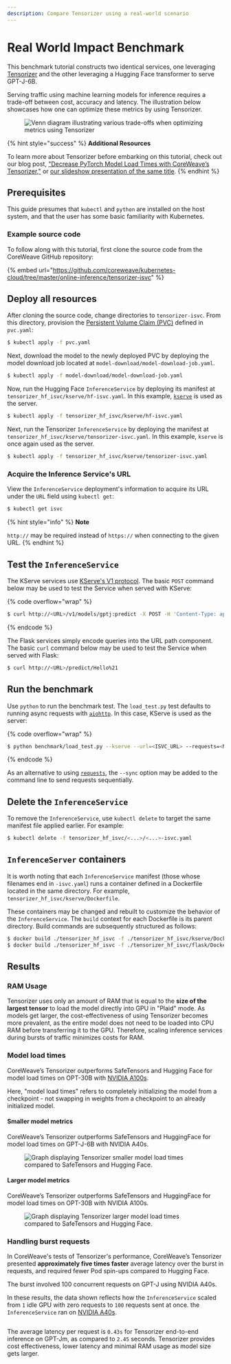 ```yaml
---
description: Compare Tensorizer using a real-world scenario
---
```


# Real World Impact Benchmark

This benchmark tutorial constructs two identical services, one leveraging [Tensorizer](../../../inference/tensorizer.md) and the other leveraging a Hugging Face transformer to serve GPT-J-6B.

Serving traffic using machine learning models for inference requires a trade-off between cost, accuracy and latency. The illustration below showcases how one can optimize these metrics by using Tensorizer.

<figure><img src="../../../../.gitbook/assets/Screenshot from 2023-06-14 10-29-11.png" alt="Venn diagram illustrating various trade-offs when optimizing metrics using Tensorizer"><figcaption></figcaption></figure>

{% hint style="success" %}
**Additional Resources**

To learn more about Tensorizer before embarking on this tutorial, check out our blog post, ["Decrease PyTorch Model Load Times with CoreWeave’s Tensorizer,"](https://coreweave.com/blog/coreweaves-tensorizer-decrease-pytorch-model-load-times) or [our slideshow presentation of the same title](https://docs.google.com/presentation/d/e/2PACX-1vQMjpMBapaweNqYcpL7oUUwv0Y7m4kvQ5sPw2zoPEpRw-0iJFOwI3jSyuZVzZtjc95Asex6oiHdsKxd/pub?start=false\&loop=false\&delayms=10000).
{% endhint %}

## Prerequisites

This guide presumes that `kubectl` and `python` are installed on the host system, and that the user has some basic familiarity with Kubernetes.

### Example source code

To follow along with this tutorial, first clone the source code from the CoreWeave GitHub repository:

{% embed url="https://github.com/coreweave/kubernetes-cloud/tree/master/online-inference/tensorizer-isvc" %}

## Deploy all resources

After cloning the source code, change directories to `tensorizer-isvc`. From this directory, provision the [Persistent Volume Claim (PVC)](https://kubernetes.io/docs/concepts/storage/persistent-volumes/) defined in `pvc.yaml`:

```bash
$ kubectl apply -f pvc.yaml
```

Next, download the model to the newly deployed PVC by deploying the model download job located at `model-download/model-download-job.yaml`.

```bash
$ kubectl apply -f model-download/model-download-job.yaml
```

Now, run the Hugging Face `InferenceService` by deploying its manifest at `tensorizer_hf_isvc/kserve/hf-isvc.yaml`. In this example, [`kserve`](https://github.com/kserve/kserve) is used as the server.

```bash
$ kubectl apply -f tensorizer_hf_isvc/kserve/hf-isvc.yaml
```

Next, run the Tensorizer `InferenceService` by deploying the manifest at `tensorizer_hf_isvc/kserve/tensorizer-isvc.yaml`. In this example, `kserve` is once again used as the server.

```bash
$ kubectl apply -f tensorizer_hf_isvc/kserve/tensorizer-isvc.yaml
```

### Acquire the Inference Service's URL

View the `InferenceService` deployment's information to acquire its URL under the `URL` field using `kubectl get`:

```bash
$ kubectl get isvc
```

{% hint style="info" %}
**Note**

`http://` may be required instead of `https://` when connecting to the given URL.
{% endhint %}

## Test the `InferenceService`

The KServe services use [KServe's V1 protocol](https://kserve.github.io/website/0.10/modelserving/data\_plane/v1\_protocol/). The basic `POST` command below may be used to test the Service when served with KServe:

{% code overflow="wrap" %}
```bash
$ curl http://<URL>/v1/models/gptj:predict -X POST -H 'Content-Type: application/json' -d '{"instances": ["Hello!"]}'
```
{% endcode %}

The Flask services simply encode queries into the URL path component. The basic `curl` command below may be used to test the Service when served with Flask:

```bash
$ curl http://<URL>/predict/Hello%21
```

## Run the benchmark

Use `python` to run the benchmark test. The `load_test.py` test defaults to running async requests with [`aiohttp`](https://pypi.org/project/aiohttp/). In this case, KServe is used as the server:

{% code overflow="wrap" %}
```bash
$ python benchmark/load_test.py --kserve --url=<ISVC_URL> --requests=<NUMBER_OF_REQUESTS>
```
{% endcode %}

As an alternative to using [`requests`](https://pypi.org/project/requests/), the `--sync` option may be added to the command line to send requests sequentially.

## Delete the `InferenceService`

To remove the `InferenceService`, use `kubectl delete` to target the same manifest file applied earlier. For example:

```bash
$ kubectl delete -f tensorizer_hf_isvc/<...>/<...>-isvc.yaml
```

## `InferenceServer` containers

It is worth noting that each `InferenceService` manifest (those whose filenames end in `-isvc.yaml`) runs a container defined in a Dockerfile located in the same directory. For example, `tensorizer_hf_isvc/kserve/Dockerfile`.

These containers may be changed and rebuilt to customize the behavior of the `InferenceService`. The `build` context for each Dockerfile is its parent directory. Build commands are subsequently structured as follows:

```bash
$ docker build ./tensorizer_hf_isvc -f ./tensorizer_hf_isvc/kserve/Dockerfile
$ docker build ./tensorizer_hf_isvc -f ./tensorizer_hf_isvc/flask/Dockerfile
```

## Results

### RAM Usage

Tensorizer uses only an amount of RAM that is equal to the **size of the largest tensor** to load the model directly into GPU in "Plaid" mode. As models get larger, the cost-effectiveness of using Tensorizer becomes more prevalent, as the entire model does not need to be loaded into CPU RAM before transferring it to the GPU. Therefore, scaling inference services during bursts of traffic minimizes costs for RAM.

### Model load times

CoreWeave’s Tensorizer outperforms SafeTensors and Hugging Face for model load times on OPT-30B with [NVIDIA A100s](../../../../../coreweave-kubernetes/node-types.md).

Here, "model load times" refers to completely initializing the model from a checkpoint - not swapping in weights from a checkpoint to an already initialized model.

#### Smaller model metrics

CoreWeave’s Tensorizer outperforms SafeTensors and HuggingFace for model load times on GPT-J-6B with NVIDIA A40s.

<figure><img src="../../../../.gitbook/assets/image (5) (4).png" alt="Graph displaying Tensorizer smaller model load times compared to SafeTensors and Hugging Face."><figcaption></figcaption></figure>

#### Larger model metrics

CoreWeave’s Tensorizer outperforms SafeTensors and HuggingFace for model load times on OPT-30B with NVIDIA A100s.

<figure><img src="../../../../.gitbook/assets/image (4).png" alt="Graph displaying Tensorizer larger model load times compared to SafeTensors and Hugging Face."><figcaption></figcaption></figure>

### Handling burst requests

In CoreWeave's tests of Tensorizer's performance, CoreWeave’s Tensorizer presented **approximately five times faster** average latency over the burst in requests, and required fewer Pod spin-ups compared to Hugging Face.&#x20;

The burst involved 100 concurrent requests on GPT-J using NVIDIA A40s.

In these results, the data shown reflects how the `InferenceService` scaled from `1` idle GPU with zero requests to `100` requests sent at once. the `InferenceService` ran on [NVIDIA A40s](../../../../../coreweave-kubernetes/node-types.md).

<figure><img src="../../../../.gitbook/assets/image (4) (7).png" alt=""><figcaption></figcaption></figure>

The average latency per request is `0.43s` for Tensorizer end-to-end inference on GPT-Jm, as compared to `2.45` seconds. Tensorizer provides cost effectiveness, lower latency and minimal RAM usage as model size gets larger.
